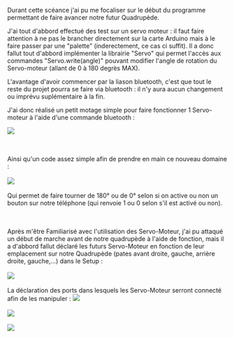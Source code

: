 Durant cette scéance j'ai pu me focaliser sur le début du programme permettant de faire avancer notre futur Quadrupède.

J'ai tout d'abbord effectué des test sur un servo moteur : il faut faire attention à ne pas le brancher directement sur la carte Arduino mais à le faire passer par une "palette" (inderectement, ce cas ci suffit).
Il a donc fallut tout d'abbord implémenter la librairie "Servo" qui permet l'accès aux commandes "Servo.write(angle)" pouvant modifier l'angle de rotation du Servo-moteur (allant de 0 à 180 degrès MAX).

L'avantage d'avoir commencer par la liason bluetooth, c'est que tout le reste du projet pourra se faire via bluetooth : il n'y aura aucun changement ou imprévu suplémentaire à la fin.

J'ai donc réalisé un petit motage simple pour faire fonctionner 1 Servo-moteur à l'aide d'une commande bluetooth :

<img src="https://github.com/Lptj01/QUADRUPEDE/assets/153199410/5f86f527-37db-47b2-809b-4408b06c61ba"/>


<br></br>
Ainsi qu'un code assez simple afin de prendre en main ce nouveau domaine :
<br></br>
<img src="https://github.com/Lptj01/QUADRUPEDE/assets/153199410/701a24b0-8341-448a-9a82-a568a2f2fcd2"/>
<br></br>
Qui permet de faire tourner de 180° ou de 0° selon si on active ou non un bouton sur notre téléphone (qui renvoie 1 ou 0 selon s'il est activé ou non).

<br></br>
Après m'être Familiarisé avec l'utilisation des Servo-Moteur, j'ai pu attaqué un début de marche avant de notre quadrupède à l'aide de fonction, mais il a d'abbord fallut déclaré les futurs Servo-Moteur en fonction de leur emplacement sur notre Quadrupède (pates avant droite, gauche, arrière droite, gauche,...) dans le Setup :
<br></br>
<img src="https://github.com/Lptj01/QUADRUPEDE/assets/153199410/856cb46a-56c5-41b2-8c9c-6b014b06be58" />
<br></br>
La déclaration des ports dans lesquels les Servo-Moteur serront connecté afin de les manipuler :
<img src ="https://github.com/Lptj01/QUADRUPEDE/assets/153199410/171243e8-eb9c-4780-9e32-bc72cd0d982b"/>
<br></br>
<img src="https://github.com/Lptj01/QUADRUPEDE/assets/153199410/5e804060-4d61-438d-9dc0-beafc6b9fd97"/>
<br></br>
<img src="https://github.com/Lptj01/QUADRUPEDE/assets/153199410/6bba289d-c644-4cf0-aa9e-4d5e0f496621" />
<br></br>
